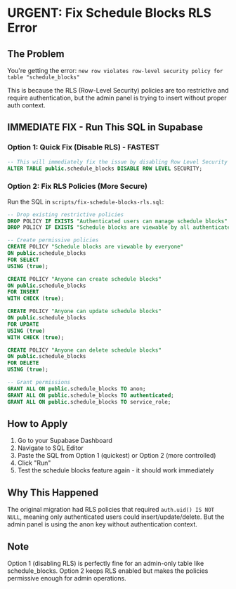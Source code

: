 # URGENT: Fix Schedule Blocks RLS Error

## The Problem
You're getting the error: `new row violates row-level security policy for table "schedule_blocks"`

This is because the RLS (Row-Level Security) policies are too restrictive and require authentication, but the admin panel is trying to insert without proper auth context.

## IMMEDIATE FIX - Run This SQL in Supabase

### Option 1: Quick Fix (Disable RLS) - FASTEST
```sql
-- This will immediately fix the issue by disabling Row Level Security
ALTER TABLE public.schedule_blocks DISABLE ROW LEVEL SECURITY;
```

### Option 2: Fix RLS Policies (More Secure)
Run the SQL in `scripts/fix-schedule-blocks-rls.sql`:

```sql
-- Drop existing restrictive policies
DROP POLICY IF EXISTS "Authenticated users can manage schedule blocks" ON public.schedule_blocks;
DROP POLICY IF EXISTS "Schedule blocks are viewable by all authenticated users" ON public.schedule_blocks;

-- Create permissive policies
CREATE POLICY "Schedule blocks are viewable by everyone" 
ON public.schedule_blocks
FOR SELECT
USING (true);

CREATE POLICY "Anyone can create schedule blocks" 
ON public.schedule_blocks
FOR INSERT
WITH CHECK (true);

CREATE POLICY "Anyone can update schedule blocks" 
ON public.schedule_blocks
FOR UPDATE
USING (true)
WITH CHECK (true);

CREATE POLICY "Anyone can delete schedule blocks" 
ON public.schedule_blocks
FOR DELETE
USING (true);

-- Grant permissions
GRANT ALL ON public.schedule_blocks TO anon;
GRANT ALL ON public.schedule_blocks TO authenticated;
GRANT ALL ON public.schedule_blocks TO service_role;
```

## How to Apply

1. Go to your Supabase Dashboard
2. Navigate to SQL Editor
3. Paste the SQL from Option 1 (quickest) or Option 2 (more controlled)
4. Click "Run"
5. Test the schedule blocks feature again - it should work immediately

## Why This Happened
The original migration had RLS policies that required `auth.uid() IS NOT NULL`, meaning only authenticated users could insert/update/delete. But the admin panel is using the anon key without authentication context.

## Note
Option 1 (disabling RLS) is perfectly fine for an admin-only table like schedule_blocks. Option 2 keeps RLS enabled but makes the policies permissive enough for admin operations.
